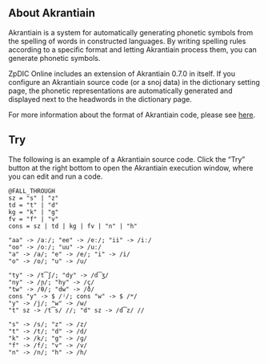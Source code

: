 ## About Akrantiain
Akrantiain is a system for automatically generating phonetic symbols from the spelling of words in constructed languages.
By writing spelling rules according to a specific format and letting Akrantiain process them, you can generate phonetic symbols.

ZpDIC Online includes an extension of Akrantiain 0.7.0 in itself.
If you configure an Akrantiain source code (or a snoj data) in the dictionary setting page, the phonetic representations are automatically generated and displayed next to the headwords in the dictionary page.

For more information about the format of Akrantiain code, please see [here](introduction).

## Try
The following is an example of a Akrantiain source code.
Click the “Try” button at the right bottom to open the Akrantiain execution window, where you can edit and run a code.
```akrantiain-try
@FALL_THROUGH
sz = "s" | "z"
td = "t" | "d"
kg = "k" | "g"
fv = "f" | "v"
cons = sz | td | kg | fv | "n" | "h"

"aa" -> /aː/; "ee" -> /eː/; "ii" -> /iː/
"oo" -> /oː/; "uu" -> /uː/
"a" -> /a/; "e" -> /e/; "i" -> /i/
"o" -> /o/; "u" -> /u/

"ty" -> /t͡ʃ/; "dy" -> /d͡ʒ/
"ny" -> /ɲ/; "hy" -> /ç/
"tw" -> /θ/; "dw" -> /ð/
cons "y" -> $ /ʲ/; cons "w" -> $ /ʷ/
"y" -> /j/; "w" -> /w/
"t" sz -> /t͡s/ //; "d" sz -> /d͡z/ //

"s" -> /s/; "z" -> /z/
"t" -> /t/; "d" -> /d/
"k" -> /k/; "g" -> /ɡ/
"f" -> /f/; "v" -> /v/
"n" -> /n/; "h" -> /h/
```